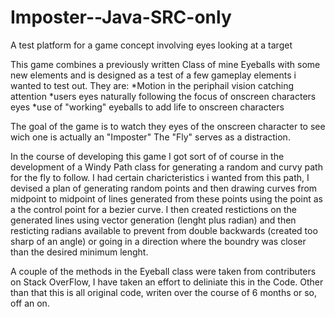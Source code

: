 Imposter--Java-SRC-only
=======================

A test platform for a game concept involving eyes looking at a target

This game combines a previously written Class of mine Eyeballs with some new elements and is designed as a test of a
few gameplay elements i wanted to test out. They are:
*Motion in the periphail vision catching attention
*users eyes naturally following the focus of onscreen characters eyes
*use of "working" eyeballs to add life to onscreen characters

The goal of the game is to watch they eyes of the onscreen character to see wich one is actually an "Imposter"
The "Fly" serves as a distraction.

In the course of developing this game I got sort of of course in the development of a Windy Path class for generating a 
random and curvy path for the fly to follow.  I had certain charicteristics i wanted from this path,  I devised a plan of 
generating random points and then drawing curves from midpoint to midpoint of lines generated from these points using the 
point as a the control point for a bezier curve.
I then created restictions on the generated lines using vector generation (lenght plus radian) and then resticting radians
available to prevent from double backwards (created too sharp of an angle) or going in a direction where the boundry was 
closer than the desired minimum lenght.


A couple of the methods in the Eyeball class were taken from contributers on Stack OverFlow, I have taken an effort to 
deliniate this in the Code.  Other than that this is all original code, writen over the course of 6 months or so, off an on.
